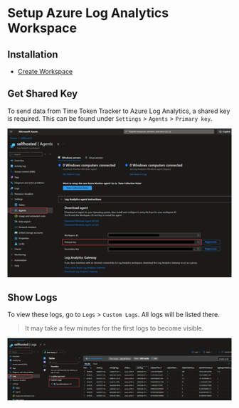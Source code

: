 # Setup Azure Log Analytics Workspace
## Installation
- [Create Workspace](https://own.dev/learn-microsoft-com-en-us-azure-azure-monitor-logs-quick-create-workspace)

## Get Shared Key
To send data from Time Token Tracker to Azure Log Analytics, a shared key is required. This can be found under `Settings` > `Agents` > `Primary key`.

 <img src="./images/azure-log-analytics-get-key.png" />

## Show Logs
To view these logs, go to `Logs` > `Custom Logs`. All logs will be listed there.
> It may take a few minutes for the first logs to become visible.

 <img src="./images/azure-log-analytics-show-logs.png" />